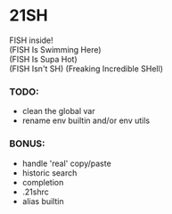 # 21SH #

FISH inside!  
(FISH Is Swimming Here)  
(FISH Is Supa Hot)  
(FISH Isn't SH)
(Freaking Incredible SHell)

### TODO: ###

* clean the global var
* rename env builtin and/or env utils

### BONUS: ###

* handle 'real' copy/paste
* historic search
* completion
* .21shrc
* alias builtin
